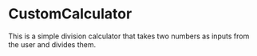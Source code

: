 # CustomCalculator
This is a simple division calculator that takes two numbers as inputs from the user and divides them.
